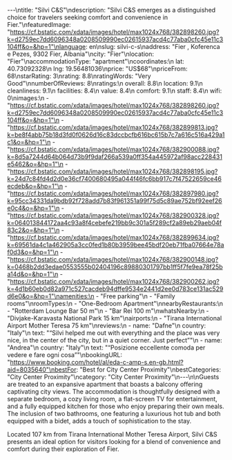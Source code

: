 ---\ntitle: "Silvi C&S"\ndescription: "Silvi C&S emerges as a distinguished choice for travelers seeking comfort and convenience in Fier."\nfeaturedImage: "https://cf.bstatic.com/xdata/images/hotel/max1024x768/382898260.jpg?k=d2759ec7dd6096348a0208509990ec02615937acd4c77aba0cfc45e11c3104ff&o=&hp=1"\nlanguage: en\nslug: silvi-c-s\naddress: "Fier , Koferenca e Pezes, 9302 Fier, Albania"\ncity: "Fier"\nlocation: "Fier"\naccommodationType: "apartment"\ncoordinates:\n  lat: 40.73092328\n  lng: 19.56481036\nprice: "US$68"\npriceFrom: 68\nstarRating: 3\nrating: 8.8\nratingWords: "Very Good"\nnumberOfReviews: 8\nratings:\n  overall: 8.8\n  location: 9.1\n  cleanliness: 9.1\n  facilities: 8.4\n  value: 8.4\n  comfort: 9.1\n  staff: 8.4\n  wifi: 0\nimages:\n  - "https://cf.bstatic.com/xdata/images/hotel/max1024x768/382898260.jpg?k=d2759ec7dd6096348a0208509990ec02615937acd4c77aba0cfc45e11c3104ff&o=&hp=1"\n  - "https://cf.bstatic.com/xdata/images/hotel/max1024x768/382899813.jpg?k=be8f4abb75b18d3fd0f0626d16c83dccbcfb616bc615b7c7a616c516a429a1c1&o=&hp=1"\n  - "https://cf.bstatic.com/xdata/images/hotel/max1024x768/382900088.jpg?k=8d5a7244d64b064d73b9f9daf266a539a0ff354a445972af98acc228431e5462&o=&hp=1"\n  - "https://cf.bstatic.com/xdata/images/hotel/max1024x768/382898195.jpg?k=24d7c84fd4d2d0e36cf7400680495a044f46fc6bb917c7f47522659ce46ecdeb&o=&hp=1"\n  - "https://cf.bstatic.com/xdata/images/hotel/max1024x768/382897980.jpg?k=95cc34331da9bdb92f728add7b83f961351a99f75d5c89ae752bf92eef26e0c4&o=&hp=1"\n  - "https://cf.bstatic.com/xdata/images/hotel/max1024x768/382900328.jpg?k=064013844172aa4c93a8f4cebefe219bb9c301a5f289cf2a89eb29aeb04f83c2&o=&hp=1"\n  - "https://cf.bstatic.com/xdata/images/hotel/max1024x768/382899634.jpg?k=69561da4c1a462905a3cc0fed1b80b3959bee45bdf20eb71fba07664e78af0d3&o=&hp=1"\n  - "https://cf.bstatic.com/xdata/images/hotel/max1024x768/382900148.jpg?k=0468b2dd3edae0553555b02404196c89880301797bb1ff5f7fe9ea78f25ba14d&o=&hp=1"\n  - "https://cf.bstatic.com/xdata/images/hotel/max1024x768/382900262.jpg?k=4d1b60eb0d82a971c527cacdeb94dffe9534e2441d2ee0d783ce131ac529d6e0&o=&hp=1"\namenities:\n  - "Free parking"\n  - "Family rooms"\nroomTypes:\n  - "One-Bedroom Apartment"\nnearbyRestaurants:\n  - "Rotterdam Lounge Bar 50 m"\n  - "Bar Rei 100 m"\nwhatsNearby:\n  - "Divjake-Karavasta National Park 15 km"\nairports:\n  - "Tirana International Airport Mother Teresa 75 km"\nreviews:\n  - name: "Dafne"\n    country: "Italy"\n    text: "“Silvi helped me out with everything and the place was very nice, in the center of the city, but in a quiet corner. Just perfect”"\n  - name: "Andrea"\n    country: "Italy"\n    text: "“Posizione eccellente comoda per vedere e fare ogni cosa”"\nbookingURL: "https://www.booking.com/hotel/al/eda-c-amp-s.en-gb.html?aid=8035640"\nbestFor: "Best for City Center Proximity"\nbestCategories: "City Center Proximity"\ncategory: "City Center Proximity"\n---\n\nGuests are treated to an expansive apartment that boasts a balcony offering captivating city views. The accommodation is thoughtfully designed with a separate bedroom, a cozy living room, a flat-screen TV for entertainment, and a fully equipped kitchen for those who enjoy preparing their own meals. The inclusion of two bathrooms, one featuring a luxurious hot tub and both equipped with a bidet, adds a touch of sophistication to the stay.

Located 107 km from Tirana International Mother Teresa Airport, Silvi C&S presents an ideal option for visitors looking for a blend of convenience and comfort during their exploration of Fier.